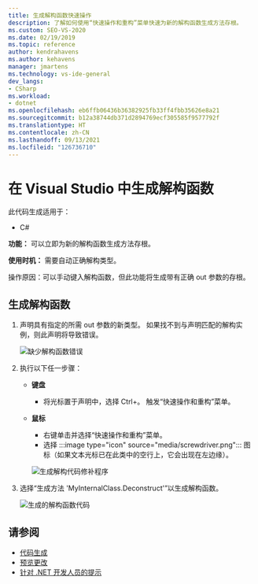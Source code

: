 ```yaml
---
title: 生成解构函数快速操作
description: 了解如何使用“快速操作和重构”菜单快速为新的解构函数生成方法存根。
ms.custom: SEO-VS-2020
ms.date: 02/19/2019
ms.topic: reference
author: kendrahavens
ms.author: kehavens
manager: jmartens
ms.technology: vs-ide-general
dev_langs:
- CSharp
ms.workload:
- dotnet
ms.openlocfilehash: eb6ffb06436b36382925fb33ff4fbb35626e8a21
ms.sourcegitcommit: b12a38744db371d2894769ecf305585f9577792f
ms.translationtype: HT
ms.contentlocale: zh-CN
ms.lasthandoff: 09/13/2021
ms.locfileid: "126736710"
---
```

# <a name="generate-a-deconstructor-in-visual-studio"></a>在 Visual Studio 中生成解构函数

此代码生成适用于：

- C#

**功能：** 可以立即为新的解构函数生成方法存根。

**使用时机：** 需要自动正确解构类型。

操作原因：可以手动键入解构函数，但此功能将生成带有正确 out 参数的存根。

## <a name="generate-a-deconstructor"></a>生成解构函数

1. 声明具有指定的所需 out 参数的新类型。 如果找不到与声明匹配的解构实例，则此声明将导致错误。

   ![缺少解构函数错误](media/deconstruct.png)

2. 执行以下任一步骤：

   - **键盘**
      - 将光标置于声明中，选择 Ctrl+。 触发“快速操作和重构”菜单。
   - **鼠标**
      - 右键单击并选择“快速操作和重构”菜单。
      - 选择 :::image type="icon" source="media/screwdriver.png"::: 图标（如果文本光标已在此类中的空行上，它会出现在左边缘）。

      ![生成解构代码修补程序](media/deconstruct-codefix.png)

3. 选择“生成方法 'MyInternalClass.Deconstruct'”以生成解构函数。

   ![生成的解构函数代码](media/deconstruct-result.png)

## <a name="see-also"></a>请参阅

- [代码生成](../code-generation-in-visual-studio.md)
- [预览更改](../../ide/preview-changes.md)
- [针对 .NET 开发人员的提示](../csharp-developer-productivity.md)